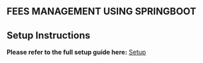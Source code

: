 ## FEES MANAGEMENT USING SPRINGBOOT


## Setup Instructions

**Please refer to the full setup guide here:** [Setup](./student-management/setup.md)
